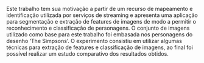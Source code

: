 Este trabalho tem sua motivação a partir de um recurso de mapeamento e identificação utilizada por serviços de streaming e apresenta uma aplicação
para segmentação e extração de features de imagens de modo a permitir o reconhecimento e classificação de personagens. O conjunto de imagens 
utilizado como base para este trabalho foi embasada nos personagens do desenho ‘The Simpsons’. O experimento consistiu em utilizar algumas
técnicas para extração de features e classificação de imagens, ao final foi possível realizar um estudo comparativo dos resultados obtidos. 
